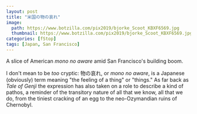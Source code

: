 ```yaml
---
layout: post
title: "米国の物の哀れ"
image:
  path: https://www.botzilla.com/pix2019/bjorke_Scoot_KBXF6569.jpg
  thumbnail: https://www.botzilla.com/pix2019/bjorke_Scoot_KBXF6569.jpg
categories: [fStop]
tags: [Japan, San Francisco]
---
```


A slice of American <i>mono no aware</i> amid San Francisco's building boom.

<!--more-->

I don't mean to be _too_ cryptic: 物の哀れ, or _mono no aware_, is a Japanese (obviously) term meaning "the feeling of a thing" or "things." As far back as _Tale of Genji_ the expression has also taken on a role to describe a kind of pathos, a reminder of the transitory nature of all that we know, all that we do, from the tiniest cracking of an egg to the neo-Ozymandian ruins of Chernobyl.

